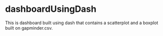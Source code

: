 # dashboardUsingDash
This is dashboard built using dash that contains a scatterplot and a boxplot built on gapminder.csv. 

